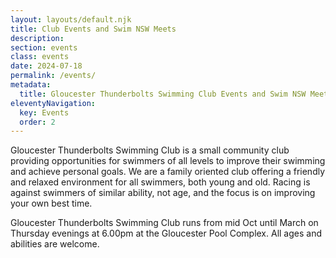 ```yaml
---
layout: layouts/default.njk
title: Club Events and Swim NSW Meets
description: 
section: events
class: events
date: 2024-07-18
permalink: /events/
metadata:
  title: Gloucester Thunderbolts Swimming Club Events and Swim NSW Meets
eleventyNavigation:
  key: Events
  order: 2
---
```




Gloucester Thunderbolts Swimming Club is a small community club providing opportunities for swimmers of all levels to improve their swimming and achieve personal goals. We are a family oriented club offering a friendly and relaxed environment for all swimmers, both young and old. Racing is against swimmers of similar ability, not age, and the focus is on improving your own best time.

Gloucester Thunderbolts Swimming Club runs from mid Oct until March on Thursday evenings at 6.00pm at the Gloucester Pool Complex. All ages and abilities are welcome.



